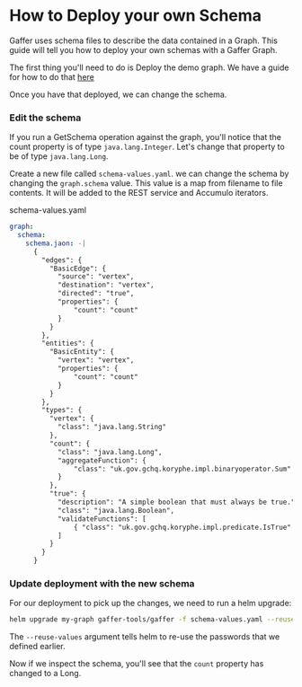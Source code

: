 How to Deploy your own Schema
==============================
Gaffer uses schema files to describe the data contained in a Graph. This guide will tell you how
to deploy your own schemas with a Gaffer Graph.

The first thing you'll need to do is Deploy the demo graph. We have a guide for how to do that [here](./deploy-demo-graph.md)

Once you have that deployed, we can change the schema.

### Edit the schema
If you run a GetSchema operation against the graph, you'll notice that the count property is of
type `java.lang.Integer`. Let's change that property to be of type `java.lang.Long`.

Create a new file called `schema-values.yaml`. we can change the schema by changing the `graph.schema` value. This value is a map from filename to file contents. It will be added to the REST service and Accumulo iterators.

schema-values.yaml
```yaml
graph:
  schema:
    schema.jaon: -|
      {
        "edges": {
          "BasicEdge": {
            "source": "vertex",
            "destination": "vertex",
            "directed": "true",
            "properties": {
                "count": "count"
            }
          }
        },
        "entities": {
          "BasicEntity": {
            "vertex": "vertex",
            "properties": {
                "count": "count"
            }
          }
        },
        "types": {
          "vertex": {
            "class": "java.lang.String"
          },
          "count": {
            "class": "java.lang.Long",
            "aggregateFunction": {
                "class": "uk.gov.gchq.koryphe.impl.binaryoperator.Sum"
            }
          },
          "true": {
            "description": "A simple boolean that must always be true.",
            "class": "java.lang.Boolean",
            "validateFunctions": [
                { "class": "uk.gov.gchq.koryphe.impl.predicate.IsTrue" }
            ]
          }
        }
      }
```

### Update deployment with the new schema
For our deployment to pick up the changes, we need to run a helm upgrade:
```bash
helm upgrade my-graph gaffer-tools/gaffer -f schema-values.yaml --reuse-values
```
The `--reuse-values` argument tells helm to re-use the passwords that we defined earlier.

Now if we inspect the schema, you'll see that the `count` property has changed to a Long.